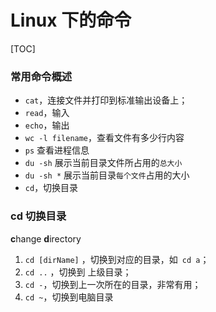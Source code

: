# Linux 下的命令

[TOC]



### 常用命令概述



- `cat`，连接文件并打印到标准输出设备上；
- `read`，输入
- `echo`，输出
- `wc -l filename`，查看文件有多少行内容
- `ps`  查看进程信息
- `du -sh` 展示当前目录文件所占用的`总大小`
-  `du -sh *` 展示当前目录`每个文件`占用的大小
- `cd`，切换目录



### cd 切换目录

**c**hange **d**irectory

1. `cd [dirName]` ，切换到对应的目录，如` cd a`；
2. `cd ..` ，切换到 上级目录；
3. `cd -`，切换到上一次所在的目录，非常有用；
4. `cd ~`，切换到电脑目录

